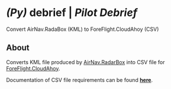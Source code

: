# *(Py)* debrief | *Pilot Debrief*
Convert AirNav.RadaBox (KML) to ForeFlight.CloudAhoy (CSV)

## About

Converts KML file produced by [AirNav.RadarBox](https://www.radarbox.com/) into
CSV file for [ForeFlight.CloudAhoy](https://www.cloudahoy.com/debrief/).

Documentation of CSV file requirements can be found **[here](https://support.foreflight.com/hc/en-us/articles/15694625194135-CloudAhoy-CSV-File-Format-Requirements)**.
